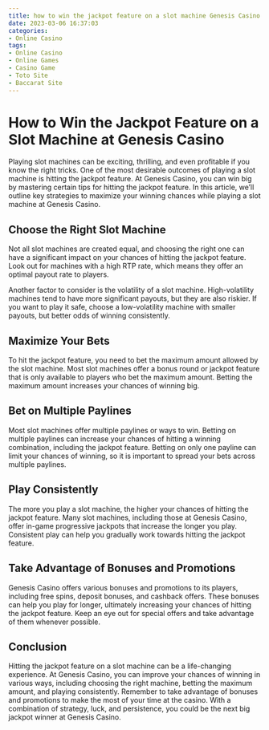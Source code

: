 ```yaml
---
title: how to win the jackpot feature on a slot machine Genesis Casino
date: 2023-03-06 16:37:03
categories:
- Online Casino
tags:
- Online Casino
- Online Games
- Casino Game
- Toto Site
- Baccarat Site
---
```



# **How to Win the Jackpot Feature on a Slot Machine at Genesis Casino**

Playing slot machines can be exciting, thrilling, and even profitable if you know the right tricks. One of the most desirable outcomes of playing a slot machine is hitting the jackpot feature. At Genesis Casino, you can win big by mastering certain tips for hitting the jackpot feature. In this article, we’ll outline key strategies to maximize your winning chances while playing a slot machine at Genesis Casino.

## Choose the Right Slot Machine

Not all slot machines are created equal, and choosing the right one can have a significant impact on your chances of hitting the jackpot feature. Look out for machines with a high RTP rate, which means they offer an optimal payout rate to players.

Another factor to consider is the volatility of a slot machine. High-volatility machines tend to have more significant payouts, but they are also riskier. If you want to play it safe, choose a low-volatility machine with smaller payouts, but better odds of winning consistently.

## Maximize Your Bets

To hit the jackpot feature, you need to bet the maximum amount allowed by the slot machine. Most slot machines offer a bonus round or jackpot feature that is only available to players who bet the maximum amount. Betting the maximum amount increases your chances of winning big.

## Bet on Multiple Paylines

Most slot machines offer multiple paylines or ways to win. Betting on multiple paylines can increase your chances of hitting a winning combination, including the jackpot feature. Betting on only one payline can limit your chances of winning, so it is important to spread your bets across multiple paylines.

## Play Consistently

The more you play a slot machine, the higher your chances of hitting the jackpot feature. Many slot machines, including those at Genesis Casino, offer in-game progressive jackpots that increase the longer you play. Consistent play can help you gradually work towards hitting the jackpot feature.

## Take Advantage of Bonuses and Promotions

Genesis Casino offers various bonuses and promotions to its players, including free spins, deposit bonuses, and cashback offers. These bonuses can help you play for longer, ultimately increasing your chances of hitting the jackpot feature. Keep an eye out for special offers and take advantage of them whenever possible.

## Conclusion

Hitting the jackpot feature on a slot machine can be a life-changing experience. At Genesis Casino, you can improve your chances of winning in various ways, including choosing the right machine, betting the maximum amount, and playing consistently. Remember to take advantage of bonuses and promotions to make the most of your time at the casino. With a combination of strategy, luck, and persistence, you could be the next big jackpot winner at Genesis Casino.